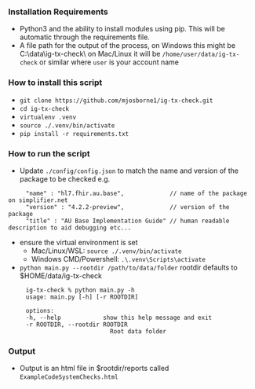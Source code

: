 ### Installation Requirements
- Python3 and the ability to install modules using pip. This will be automatic through the requirements file.
- A file path for the output of the process, on Windows this might be C:\data\ig-tx-check\ 
  on Mac/Linux it will be `/home/user/data/ig-tx-check` or similar where `user` is your account name


### How to install this script 
   * `git clone https://github.com/mjosborne1/ig-tx-check.git`
   * `cd ig-tx-check`
   * `virtualenv .venv`
   * `source ./.venv/bin/activate`
   * `pip install -r requirements.txt`

### How to run the script
   * Update `./config/config.json` to match the name and version of the package to be checked e.g.  
   ```       
        "name" : "hl7.fhir.au.base",             // name of the package on simplifier.net
        "version" : "4.2.2-preview",             // version of the package
        "title" : "AU Base Implementation Guide" // human readable description to aid debugging etc...            
   ```
   * ensure the virtual environment is set
      * Mac/Linux/WSL: `source ./.venv/bin/activate`
      * Windows CMD/Powershell: `.\.venv\Scripts\activate`
   * `python main.py --rootdir /path/to/data/folder`  rootdir defaults to $HOME/data/ig-tx-check
   ```
        ig-tx-check % python main.py -h
        usage: main.py [-h] [-r ROOTDIR]

        options:
        -h, --help            show this help message and exit
        -r ROOTDIR, --rootdir ROOTDIR
                                Root data folder
   ```    

### Output
   * Output is an html file in $rootdir/reports called `ExampleCodeSystemChecks.html`